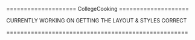 ==================== CollegeCooking ====================

CURRENTLY WORKING ON GETTING THE LAYOUT & STYLES CORRECT

====================================================
